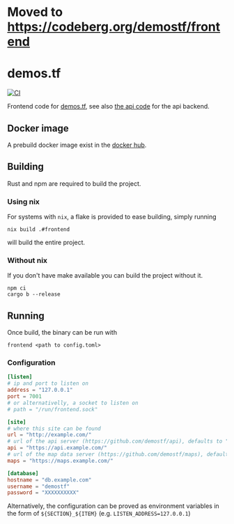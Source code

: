 # Moved to https://codeberg.org/demostf/frontend

# demos.tf

[![CI](https://github.com/demostf/demos.tf/actions/workflows/build.yml/badge.svg)](https://github.com/demostf/demos.tf/actions/workflows/build.yml)

Frontend code for [demos.tf](http://demos.tf), see also [the api code](https://github.com/demostf/api) for the api backend.

## Docker image

A prebuild docker image exist in the [docker hub](https://hub.docker.com/r/demostf/frontend/).

## Building

Rust and npm are required to build the project.

### Using nix

For systems with `nix`, a flake is provided to ease building, simply running

```
nix build .#frontend
```

will build the entire project.

### Without nix

If you don't have make available you can build the project without it.

```
npm ci
cargo b --release
```

## Running

Once build, the binary can be run with

```shell
frontend <path to config.toml>
```

### Configuration

```toml
[listen]
# ip and port to listen on
address = "127.0.0.1"
port = 7001
# or alternativelly, a socket to listen on
# path = "/run/frontend.sock"

[site]
# where this site can be found
url = "http://example.com/"
# url of the api server (https://github.com/demostf/api), defaults to "https://api.demos.tf/"
api = "https://api.example.com/"
# url of the map data server (https://github.com/demostf/maps), defaults to "https://maps.demos.tf/"
maps = "https://maps.example.com/"

[database]
hostname = "db.example.com"
username = "demostf"
password = "XXXXXXXXXX"
```

Alternatively, the configuration can be proved as environment variables in the form of `${SECTION}_${ITEM}` (e.g. `LISTEN_ADDRESS=127.0.0.1`)
